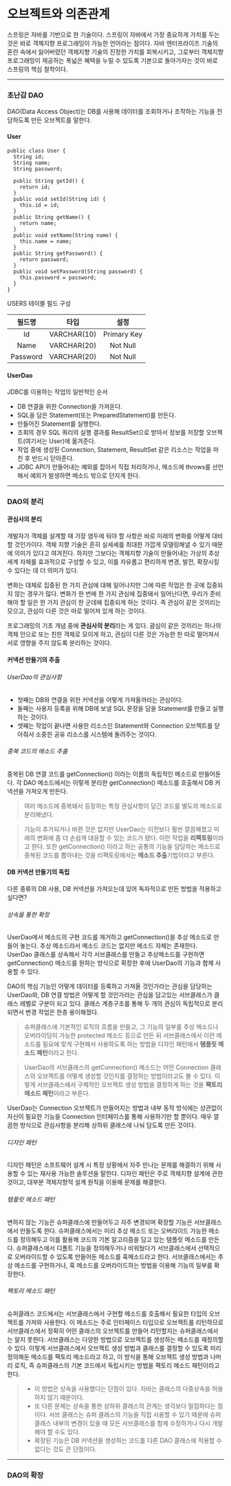 # 오브젝트와 의존관계
스프링은 자바를 기반으로 한 기술이다. 스프링이 자바에서 가장 중요하게 가치를 두는 것은 바로 객체지향 프로그래밍이 가능한 언어라는 점이다. 자바 엔터프라이즈 
기술의 혼란 속에서 잃어버렸던 객체지향 기술의 진정한 가치를 회복시키고, 그로부터 객체지향 프로그래밍이 제공하는 폭넓은 혜택을 누릴 수 있도록 기본으로 
돌아가자는 것이 바로 스프링의 핵심 철학이다.
<hr/>

### 초난감 DAO
DAO(Data Access Object)는 DB를 사용해 데이터를 조회하거나 조작하는 기능을 전담하도록 만든 오브젝트를 말한다.

#### User
```
public class User {
  String id;
  String name;
  String password;
  
  public String getId() {
    return id;
  }
  public void setId(String id) {
    this.id = id;
  }
  public String getName() {
    return name;
  }
  public void setName(String name) {
    this.name = name;
  }
  public String getPassword() {
    return password;
  }
  public void setPassword(String password) {
    this.password = password;
  }
}
```
USERS 테이블 필드 구성

필드명 | 타입 | 설정
:------:|:------:|:-----:
Id | VARCHAR(10) | Primary Key
Name | VARCHAR(20) | Not Null
Password | VARCHAR(20) | Not Null

#### UserDao
JDBC를 이용하는 작업의 일반적인 순서
* DB 연결을 위한 Connection을 가져온다.
* SQL을 담은 Statement(또는 PreparedStatement)를 만든다.
* 만들어진 Statement를 실행한다.
* 조회의 경우 SQL 쿼리의 실행 결과를 ResultSet으로 받아서 정보를 저장할 오브젝트(여기서는 User)에 옮겨준다.
* 작업 중에 생성된 Connection, Statement, ResultSet 같은 리소스는 작업을 마친 후 반드시 닫아준다.
* JDBC API가 만들어내는 예외를 잡아서 직접 처리하거나, 메소드에 throws를 선언해서 예외가 발생하면 메소드 밖으로 던지게 한다.
<hr/>

### DAO의 분리
#### 관심사의 분리
개발자가 객체를 설계할 때 가장 염두에 둬야 할 사항은 바로 미래의 변화를 어떻게 대비할 것인가이다. 객체 지향 기술은 흔히 실세셰를 최대한 가깝게 
모델링해낼 수 있기 때문에 의미가 있다고 여겨진다. 하지만 그보다는 객체지향 기술이 만들어내는 가상의 추상세계 자체를 효과적으로 구성할 수 있고, 
이를 자유롭고 편리하게 변경, 발전, 확장시킬 수 있다는 데 더 의미가 있다. 

변화는 대체로 집중된 한 가지 관심에 대해 일어나지만 그에 따른 작업은 한 곳에 집중되지 않는 경우가 많다. 변화가 한 번에 한 가지 관심에 집중돼서 
일어난다면, 우리가 준비해야 할 일은 한 가지 관심이 한 군데에 집중되게 하는 것이다. 즉 관심이 같은 것끼리는 모으고, 관심이 다른 것은 따로 떨어져 있게 
하는 것이다.

프로그래밍의 기초 개념 중에 **관심사의 분리**라는 게 있다. 괌심이 같은 것끼리는 하나의 객체 안으로 또는 친한 객체로 모이게 하고, 관심이 다른 것은 
가능한 한 따로 떨어져서 서로 영향을 주지 않도록 분리하는 것이다.
#### 커넥션 만들기의 추출
###### UserDao의 관심사항
* 첫째는 DB와 연결을 위한 커넥션을 어떻게 가져올까라는 관심이다.
* 둘째는 사용자 등록을 위해 DB에 보낼 SQL 문장을 담을 Statement를 만들고 실행하는 것이다.
* 셋째는 작업이 끝나면 사용한 리소스인 Statement와 Connection 오브젝트를 닫아줘서 소중한 공유 리소스를 시스템에 돌려주는 것이다.

###### 중복 코드의 메소드 추출
중복된 DB 연결 코드를 getConnection() 이라는 이름의 독립적인 메소드로 만들어둔다. 각 DAO 메소드에서는 이렇게 분리한 getConnection() 메소드를 
호출해서 DB 커넥션을 가져오게 만든다.

> 여러 메소드에 중복돼서 등장하는 특정 관심사항이 담긴 코드를 별도의 메소드로 분리해냈다.<br/>

> 기능이 추가되거나 바뀐 것은 없지만 UserDao는 이전보다 훨씬 깔끔해졌고 미래의 변화에 좀 더 손쉽게 대응할 수 있는 코드가 됐다. 이런 작업을 
**리팩토링**이라고 한다. 또한 getConnection() 이라고 하는 공통의 기능을 담당하는 메소드로 중복된 코드를 뽑아내는 것을 리팩토링에서는 
**메소드 추출**기법이라고 부른다. 
#### DB 커넥션 만들기의 독립
다른 종류의 DB 사용, DB 커넥션을 가져오는데 있어 독자적으로 만든 방법을 적용하고 싶다면?

###### 상속을 통한 확장
UserDao에서 메소드의 구현 코드를 제거하고 getConnection()을 추상 메소드로 만들어 놓는다. 추상 메소드라서 메소드 코드는 없지만 메소드 자체는 존재한다.
UserDao 클래스를 상속해서 각각 서브클래스를 만들고 추상메소드를 구현하면 getConnection() 메소드를 원하는 방식으로 확장한 후에 UserDao의 기능과 함께 
사용할 수 있다.

DAO의 핵심 기능인 어떻게 데이터를 등록하고 가져올 것인가라는 관심을 담당하는 UserDao와, DB 연결 방법은 어떻게 할 것인가라는 관심을 담고있는 서브클래스가 
클래스 레벨로 구분이 되고 있다. 클래스 계층구조를 통해 두 개의 관심이 독립적으로 분리되면서 변경 작업은 한층 용이해졌다. 

> 슈퍼클래스에 기본적인 로직의 흐름을 만들고, 그 기능의 일부를 추상 메소드나 오버라이딩이 가능한 protected 메소드 등으로 만든 뒤 서브클래스에서 이런 메소드를 
필요에 맞게 구현해서 사용하도록 하는 방법을 디자인 패턴에서 **템플릿 메소드 패턴**이라고 한다. 

> UserDao의 서브클래스의 getConnection() 메소드는 어떤 Connection 클래스의 오브젝트를 어떻게 생성할 것인지를 결정하는 방법이라고도 볼 수 있다. 
이렇게 서브클래스에서 구체적인 오브젝트 생성 방법을 결정하게 하는 것을 **팩토리 메소드 패턴**이라고 부른다.

UserDao는 Connection 오브젝트가 만들어지는 방법과 내부 동작 방식에는 상관없이 자신이 필요한 기능을 Connection 인터페이스를 통해 사용하기만 할 뿐이다. 
매우 깔끔한 방식으로 관심사항을 분리해 상하위 클래스에 나눠 담도록 만든 것이다.

###### 디자인 패턴
디자인 패턴은 소프트웨어 설계 시 특정 상황에서 자주 만나는 문제를 해결하기 위해 사용할 수 있는 재사용 가능한 솔루션을 말한다. 디자인 패턴은 주로 객체지향 
설계에 관한 것이고, 대부분 객체지향적 설계 원칙을 이용해 문제를 해결한다.

###### 템플릿 메소드 패턴
변하지 않는 기능은 슈퍼클래스에 만들어두고 자주 변경되며 확장할 기능은 서브클래스에서 만들도록 한다. 슈퍼클래스에서는 미리 추상 메소드 또는 오버라이드 
가능한 메소드를 정의해두고 이를 활용해 코드의 기본 알고리즘을 담고 있는 템플릿 메소드를 만든다. 슈퍼클래스에서 디폴트 기능을 정의해두거나 비워뒀다가 
서브클래스에서 선택적으로 오버라이드할 수 있도록 만들어둔 메소드를 훅메소드라고 한다. 서브클래스에서는 추상 메소드를 구현하거나, 훅 메소드를 
오버라이드하는 방법을 이용해 기능의 일부를 확장한다.

###### 팩토리 메소드 패턴
슈퍼클래스 코드에서는 서브클래스에서 구현할 메소드를 호출해서 필요한 타입의 오브젝트를 가져와 사용한다. 이 메소드는 주로 인터페이스 타입으로 오브젝트를 
리턴하므로 서브클래스에서 정확히 어떤 클래스의 오브젝트를 만들어 리턴할지는 슈퍼클래스에서는 알지 못한다. 서브클래스는 다양한 방법으로 오브젝트를 
생성하는 메소드를 재정의할 수 있다. 이렇게 서브클래스에서 오브젝트 생성 방법과 클래스를 결정할 수 있도록 미리 정의해둔 메소드를 팩토리 메소드라고 하고, 
이 방식을 통해 오브젝트 생성 방법과 나머리 로직, 즉 슈퍼클래스의 기본 코드에서 독립시키는 방법을 팩토리 메소드 패턴이라고 한다. 

> * 이 방법은 상속을 사용했다는 단점이 있다. 자바는 클래스의 다중상속을 허용하지 않기 때문이다. <br/>
> * 또 다른 문제는 상속을 통한 상하위 클래스의 관계는 생각보다 밀접하다는 점이다. 서브 클래스는 슈퍼 클래스의 기능을 직접 사용할 수 있기 때문에 
슈퍼클래스 내부의 변경이 있을 때 모든 서브클래스를 함께 수정하거나 다시 개발해야 할 수도 있다. <br/>
> * 확장된 기능은 DB 커넥션을 생성하는 코드를 다른 DAO 클래스에 적용할 수 없다는 것도 큰 단점이다. 
<hr/>

### DAO의 확장

